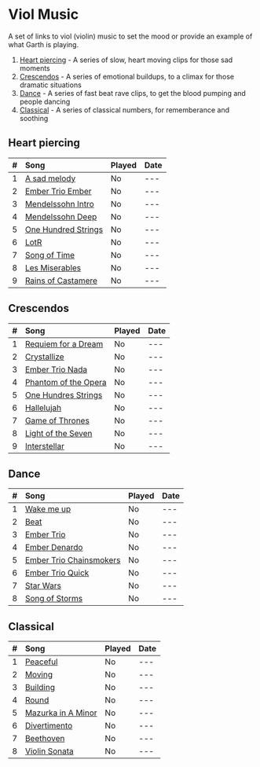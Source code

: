 # Viol Music

A set of links to viol (violin) music to set the mood or provide an example of what Garth is playing.

1. [Heart piercing](#heart-piercing) - A series of slow, heart moving clips for those sad moments
2. [Crescendos](#crescendos) - A series of emotional buildups, to a climax for those dramatic situations
3. [Dance](#dance) - A series of fast beat rave clips, to get the blood pumping and people dancing
4. [Classical](#classical) - A series of classical numbers, for rememberance and soothing


## Heart piercing

| # | Song | Played | Date |
| - |:---- | ------ | ---- |
| 1 | [A sad melody](https://youtu.be/f9IA9oOM18A?t=42s) | No | --- |
| 2 | [Ember Trio Ember](https://youtu.be/7jftKK-3L54?t=26m55s) | No | --- |
| 3 | [Mendelssohn Intro](https://youtu.be/o1dBg__wsuo?t=9s) | No | --- |
| 4 | [Mendelssohn Deep](https://youtu.be/o1dBg__wsuo?t=10m20s) | No | --- |
| 5 | [One Hundred Strings](https://youtu.be/uOk8WdZOjQI?t=39s) | No | --- |
| 6 | [LotR](https://youtu.be/dQiNVk_u0po?t=25s) | No | --- |
| 7 | [Song of Time](https://youtu.be/CIXCL5VR9Ho?t=22s) | No | --- |
| 8 | [Les Miserables](https://youtu.be/E5TsA6CHpII?t=25s) | No | --- |
| 9 | [Rains of Castamere](https://youtu.be/WSJk7G4cWEU) | No | --- |


## Crescendos

| # | Song | Played | Date |
| - |:---- | ------ | ---- |
| 1 | [Requiem for a Dream](https://youtu.be/f9IA9oOM18A?t=5m33s) | No | --- |
| 2 | [Crystallize](https://youtu.be/mb2QoaBy8ao?t=1m) | No | --- |
| 3 | [Ember Trio Nada](https://youtu.be/7jftKK-3L54?t=3m45s) | No | --- |
| 4 | [Phantom of the Opera](https://youtu.be/qpbX7SbXOtU?t=1m9s) | No | --- |
| 5 | [One Hundres Strings](https://youtu.be/uOk8WdZOjQI?t=1m32s) | No | --- |
| 6 | [Hallelujah](https://youtu.be/5VzprYCxPBQ?t=1m19s) | No | --- |
| 7 | [Game of Thrones](https://youtu.be/1yydcG9woWA?t=42s) | No | --- |
| 8 | [Light of the Seven](https://youtu.be/JI4a8JCRA_s?t=1m53s) | No | --- |
| 9 | [Interstellar](https://youtu.be/3sUKTPiF3bA?t=1m8s) | No | --- |


## Dance

| # | Song | Played | Date |
| - |:---- | ------ | ---- |
| 1 | [Wake me up](https://youtu.be/f9IA9oOM18A?t=12m45s) | No | --- |
| 2 | [Beat](https://youtu.be/f9IA9oOM18A?t=16m25s) | No | --- |
| 3 | [Ember Trio](https://youtu.be/7jftKK-3L54?t=58s) | No | --- |
| 4 | [Ember Denardo](https://youtu.be/7jftKK-3L54?t=6m17s) | No | --- |
| 5 | [Ember Trio Chainsmokers](https://youtu.be/7jftKK-3L54?t=10m58s) | No | --- |
| 6 | [Ember Trio Quick](https://youtu.be/7jftKK-3L54?t=20m19s) | No | --- |
| 7 |  [Star Wars](https://youtu.be/qzQahpxucKk?t=2m10s) | No | --- |
| 8 | [Song of Storms](https://youtu.be/CIXCL5VR9Ho?t=1m45s) | No | --- |


## Classical

| # | Song | Played | Date |
| - |:---- | ------ | ---- |
| 1 | [Peaceful](https://youtu.be/CqKdtsf9Zyw?t=38s) | No | --- |
| 2 | [Moving](https://youtu.be/CqKdtsf9Zyw?t=18m) | No | --- |
| 3 | [Building](https://youtu.be/CqKdtsf9Zyw?t=38m36s) | No | --- |
| 4 | [Round](https://youtu.be/CqKdtsf9Zyw?t=1h5m50s) | No | --- |
| 5 | [Mazurka in A Minor](https://youtu.be/L5skSFHVJHk?t=14s) | No | --- |
| 6 | [Divertimento](https://youtu.be/L5skSFHVJHk?t=6m20s) | No | --- |
| 7 | [Beethoven](https://youtu.be/d7hVQpyKLGg?t=1h7m29s) | No | --- |
| 8 | [Violin Sonata](https://youtu.be/z7rxl5KsPjs?t=2m19s) | No | --- |
